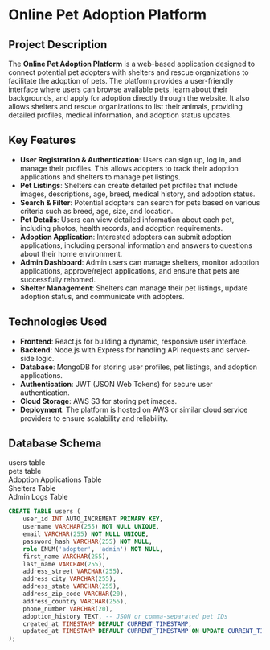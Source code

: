# Online Pet Adoption Platform

## Project Description
The **Online Pet Adoption Platform** is a web-based application designed to connect potential pet adopters with shelters and rescue organizations to facilitate the adoption of pets. The platform provides a user-friendly interface where users can browse available pets, learn about their backgrounds, and apply for adoption directly through the website. It also allows shelters and rescue organizations to list their animals, providing detailed profiles, medical information, and adoption status updates.

## Key Features
- **User Registration & Authentication**: Users can sign up, log in, and manage their profiles. This allows adopters to track their adoption applications and shelters to manage pet listings.
- **Pet Listings**: Shelters can create detailed pet profiles that include images, descriptions, age, breed, medical history, and adoption status.
- **Search & Filter**: Potential adopters can search for pets based on various criteria such as breed, age, size, and location.
- **Pet Details**: Users can view detailed information about each pet, including photos, health records, and adoption requirements.
- **Adoption Application**: Interested adopters can submit adoption applications, including personal information and answers to questions about their home environment.
- **Admin Dashboard**: Admin users can manage shelters, monitor adoption applications, approve/reject applications, and ensure that pets are successfully rehomed.
- **Shelter Management**: Shelters can manage their pet listings, update adoption status, and communicate with adopters.

## Technologies Used
- **Frontend**: React.js for building a dynamic, responsive user interface.
- **Backend**: Node.js with Express for handling API requests and server-side logic.
- **Database**: MongoDB for storing user profiles, pet listings, and adoption applications.
- **Authentication**: JWT (JSON Web Tokens) for secure user authentication.
- **Cloud Storage**: AWS S3 for storing pet images.
- **Deployment**: The platform is hosted on AWS or similar cloud service providers to ensure scalability and reliability.

## Database Schema
users table<br>
pets table<br>
Adoption Applications Table<br>
Shelters Table<br>
Admin Logs Table<br>




```sql
CREATE TABLE users (
    user_id INT AUTO_INCREMENT PRIMARY KEY,
    username VARCHAR(255) NOT NULL UNIQUE,
    email VARCHAR(255) NOT NULL UNIQUE,
    password_hash VARCHAR(255) NOT NULL,
    role ENUM('adopter', 'admin') NOT NULL,
    first_name VARCHAR(255),
    last_name VARCHAR(255),
    address_street VARCHAR(255),
    address_city VARCHAR(255),
    address_state VARCHAR(255),
    address_zip_code VARCHAR(20),
    address_country VARCHAR(255),
    phone_number VARCHAR(20),
    adoption_history TEXT, -- JSON or comma-separated pet IDs
    created_at TIMESTAMP DEFAULT CURRENT_TIMESTAMP,
    updated_at TIMESTAMP DEFAULT CURRENT_TIMESTAMP ON UPDATE CURRENT_TIMESTAMP
);
 
